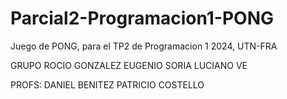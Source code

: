 # Parcial2-Programacion1-PONG
Juego de PONG, para el TP2 de Programacion 1 2024, UTN-FRA

GRUPO
ROCIO GONZALEZ
EUGENIO SORIA
LUCIANO VE

PROFS: 
DANIEL BENITEZ
PATRICIO COSTELLO
